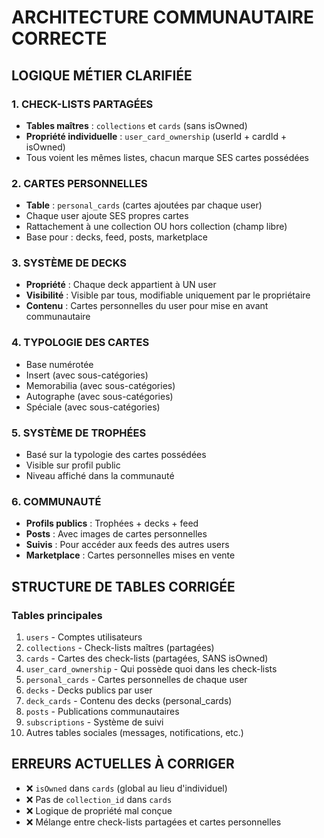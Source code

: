 # ARCHITECTURE COMMUNAUTAIRE CORRECTE

## LOGIQUE MÉTIER CLARIFIÉE

### 1. CHECK-LISTS PARTAGÉES
- **Tables maîtres** : `collections` et `cards` (sans isOwned)
- **Propriété individuelle** : `user_card_ownership` (userId + cardId + isOwned)
- Tous voient les mêmes listes, chacun marque SES cartes possédées

### 2. CARTES PERSONNELLES
- **Table** : `personal_cards` (cartes ajoutées par chaque user)
- Chaque user ajoute SES propres cartes
- Rattachement à une collection OU hors collection (champ libre)
- Base pour : decks, feed, posts, marketplace

### 3. SYSTÈME DE DECKS
- **Propriété** : Chaque deck appartient à UN user
- **Visibilité** : Visible par tous, modifiable uniquement par le propriétaire
- **Contenu** : Cartes personnelles du user pour mise en avant communautaire

### 4. TYPOLOGIE DES CARTES
- Base numérotée
- Insert (avec sous-catégories)
- Memorabilia (avec sous-catégories)
- Autographe (avec sous-catégories)
- Spéciale (avec sous-catégories)

### 5. SYSTÈME DE TROPHÉES
- Basé sur la typologie des cartes possédées
- Visible sur profil public
- Niveau affiché dans la communauté

### 6. COMMUNAUTÉ
- **Profils publics** : Trophées + decks + feed
- **Posts** : Avec images de cartes personnelles
- **Suivis** : Pour accéder aux feeds des autres users
- **Marketplace** : Cartes personnelles mises en vente

## STRUCTURE DE TABLES CORRIGÉE

### Tables principales
1. `users` - Comptes utilisateurs
2. `collections` - Check-lists maîtres (partagées)
3. `cards` - Cartes des check-lists (partagées, SANS isOwned)
4. `user_card_ownership` - Qui possède quoi dans les check-lists
5. `personal_cards` - Cartes personnelles de chaque user
6. `decks` - Decks publics par user
7. `deck_cards` - Contenu des decks (personal_cards)
8. `posts` - Publications communautaires
9. `subscriptions` - Système de suivi
10. Autres tables sociales (messages, notifications, etc.)

## ERREURS ACTUELLES À CORRIGER
- ❌ `isOwned` dans `cards` (global au lieu d'individuel)
- ❌ Pas de `collection_id` dans `cards`
- ❌ Logique de propriété mal conçue
- ❌ Mélange entre check-lists partagées et cartes personnelles